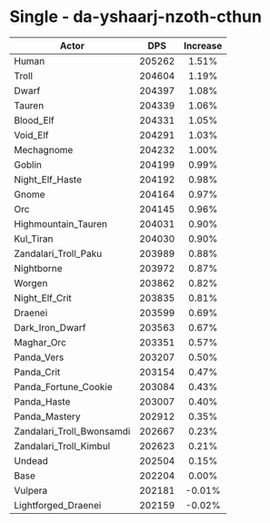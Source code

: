 # Single - da-yshaarj-nzoth-cthun
| Actor | DPS | Increase |
|---|:---:|:---:|
|Human|205262|1.51%|
|Troll|204604|1.19%|
|Dwarf|204397|1.08%|
|Tauren|204339|1.06%|
|Blood_Elf|204331|1.05%|
|Void_Elf|204291|1.03%|
|Mechagnome|204232|1.00%|
|Goblin|204199|0.99%|
|Night_Elf_Haste|204192|0.98%|
|Gnome|204164|0.97%|
|Orc|204145|0.96%|
|Highmountain_Tauren|204031|0.90%|
|Kul_Tiran|204030|0.90%|
|Zandalari_Troll_Paku|203989|0.88%|
|Nightborne|203972|0.87%|
|Worgen|203862|0.82%|
|Night_Elf_Crit|203835|0.81%|
|Draenei|203599|0.69%|
|Dark_Iron_Dwarf|203563|0.67%|
|Maghar_Orc|203351|0.57%|
|Panda_Vers|203207|0.50%|
|Panda_Crit|203154|0.47%|
|Panda_Fortune_Cookie|203084|0.43%|
|Panda_Haste|203007|0.40%|
|Panda_Mastery|202912|0.35%|
|Zandalari_Troll_Bwonsamdi|202667|0.23%|
|Zandalari_Troll_Kimbul|202623|0.21%|
|Undead|202504|0.15%|
|Base|202204|0.00%|
|Vulpera|202181|-0.01%|
|Lightforged_Draenei|202159|-0.02%|
